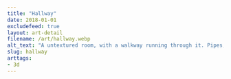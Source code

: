 ```yaml
---
title: "Hallway"
date: 2018-01-01
excludefeed: true
layout: art-detail
filename: /art/hallway.webp
alt_text: "A untextured room, with a walkway running through it. Pipes, wires and other items decorate the scene. In the middle is one, bright light."
slug: hallway
arttags:
- 3d
---
```

